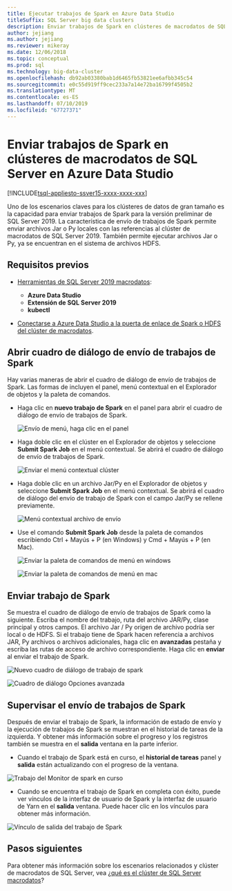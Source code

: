 ```yaml
---
title: Ejecutar trabajos de Spark en Azure Data Studio
titleSuffix: SQL Server big data clusters
description: Enviar trabajos de Spark en clústeres de macrodatos de SQL Server en Azure Data Studio.
author: jejiang
ms.author: jejiang
ms.reviewer: mikeray
ms.date: 12/06/2018
ms.topic: conceptual
ms.prod: sql
ms.technology: big-data-cluster
ms.openlocfilehash: db92ab03380bab1d6465fb53821ee6afbb345c54
ms.sourcegitcommit: e0c55d919ff9cec233a7a14e72ba16799f4505b2
ms.translationtype: MT
ms.contentlocale: es-ES
ms.lasthandoff: 07/10/2019
ms.locfileid: "67727371"
---
```

# <a name="submit-spark-jobs-on-sql-server-big-data-clusters-in-azure-data-studio"></a>Enviar trabajos de Spark en clústeres de macrodatos de SQL Server en Azure Data Studio

[!INCLUDE[tsql-appliesto-ssver15-xxxx-xxxx-xxx](../includes/tsql-appliesto-ssver15-xxxx-xxxx-xxx.md)]

Uno de los escenarios claves para los clústeres de datos de gran tamaño es la capacidad para enviar trabajos de Spark para la versión preliminar de SQL Server 2019. La característica de envío de trabajos de Spark permite enviar archivos Jar o Py locales con las referencias al clúster de macrodatos de SQL Server 2019. También permite ejecutar archivos Jar o Py, ya se encuentran en el sistema de archivos HDFS. 

## <a name="prerequisites"></a>Requisitos previos

- [Herramientas de SQL Server 2019 macrodatos](deploy-big-data-tools.md):
   - **Azure Data Studio**
   - **Extensión de SQL Server 2019**
   - **kubectl**

- [Conectarse a Azure Data Studio a la puerta de enlace de Spark o HDFS del clúster de macrodatos](connect-to-big-data-cluster.md).

## <a name="open-spark-job-submission-dialog"></a>Abrir cuadro de diálogo de envío de trabajos de Spark
Hay varias maneras de abrir el cuadro de diálogo de envío de trabajos de Spark. Las formas de incluyen el panel, menú contextual en el Explorador de objetos y la paleta de comandos.

+ Haga clic en **nuevo trabajo de Spark** en el panel para abrir el cuadro de diálogo de envío de trabajos de Spark.

    ![Envío de menú, haga clic en el panel](./media/submit-spark-job/new-spark-job.png)
 
+ Haga doble clic en el clúster en el Explorador de objetos y seleccione **Submit Spark Job** en el menú contextual. Se abrirá el cuadro de diálogo de envío de trabajos de Spark.  
 
    ![Enviar el menú contextual clúster](./media/submit-spark-job/submit-spark-job.png)

+ Haga doble clic en un archivo Jar/Py en el Explorador de objetos y seleccione **Submit Spark Job** en el menú contextual. Se abrirá el cuadro de diálogo del envío de trabajo de Spark con el campo Jar/Py se rellene previamente. 
 
    ![Menú contextual archivo de envío](./media/submit-spark-job/submit-spark-job-2.png)

+ Use el comando **Submit Spark Job** desde la paleta de comandos escribiendo Ctrl + Mayús + P (en Windows) y Cmd + Mayús + P (en Mac).

    ![Enviar la paleta de comandos de menú en windows](./media/submit-spark-job/submit-spark-job-3.png)

    ![Enviar la paleta de comandos de menú en mac](./media/submit-spark-job/submit-spark-job-4.png)
  
 
## <a name="submit-spark-job"></a>Enviar trabajo de Spark 
Se muestra el cuadro de diálogo de envío de trabajos de Spark como la siguiente. Escriba el nombre del trabajo, ruta del archivo JAR/Py, clase principal y otros campos. El archivo Jar / Py origen de archivo podría ser local o de HDFS. Si el trabajo tiene de Spark hacen referencia a archivos JAR, Py archivos o archivos adicionales, haga clic en **avanzadas** pestaña y escriba las rutas de acceso de archivo correspondiente. Haga clic en **enviar** al enviar el trabajo de Spark.
 
![Nuevo cuadro de diálogo de trabajo de spark](./media/submit-spark-job/submit-spark-job-section.png)

![Cuadro de diálogo Opciones avanzada](./media/submit-spark-job/submit-spark-job-section-1.png)

## <a name="monitor-spark-job-submission"></a>Supervisar el envío de trabajos de Spark
Después de enviar el trabajo de Spark, la información de estado de envío y la ejecución de trabajos de Spark se muestran en el historial de tareas de la izquierda. Y obtener más información sobre el progreso y los registros también se muestra en el **salida** ventana en la parte inferior.
+ Cuando el trabajo de Spark está en curso, el **historial de tareas** panel y **salida** están actualizando con el progreso de la ventana.

![Trabajo del Monitor de spark en curso](./media/submit-spark-job/monitor-spark-job-submission.png)

+ Cuando se encuentra el trabajo de Spark en completa con éxito, puede ver vínculos de la interfaz de usuario de Spark y la interfaz de usuario de Yarn en el **salida** ventana. Puede hacer clic en los vínculos para obtener más información.

![Vínculo de salida del trabajo de Spark](./media/submit-spark-job/monitor-spark-job-submission-2.png)

## <a name="next-steps"></a>Pasos siguientes
Para obtener más información sobre los escenarios relacionados y clúster de macrodatos de SQL Server, vea [¿qué es el clúster de SQL Server macrodatos](big-data-cluster-overview.md)?

